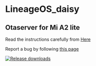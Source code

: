 # LineageOS_daisy

## Otaserver for Mi A2 lite ##
Read the instructions carefully from [Here](https://itsvixano.gitlab.io/lineageos_flashing/)

Report a bug by following [this page](https://guide.itsvixano.me/troubleshooting/)

[![Release downloads](https://img.shields.io/github/downloads/ItsVixano-releases/LineageOS_daisy/total.svg)](https://github.com/ItsVixano-releases/LineageOS_daisy/releases/)
